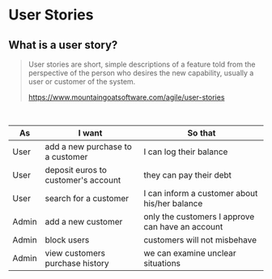 # User Stories
## What is a user story?

> User stories are short, simple descriptions of a feature told 
> from the perspective of the person who desires the new capability, 
> usually a user or customer of the system.
>
> https://www.mountaingoatsoftware.com/agile/user-stories

<br />


| As | I want | So that |
|----|--------|---------|
| User | add a new purchase to a customer | I can log their balance |
| User | deposit euros to customer's account | they can pay their debt
| User | search for a customer | I can inform a customer about his/her balance |
| Admin | add a new customer | only the customers I approve can have an account |
| Admin | block users | customers will not misbehave |
| Admin | view customers purchase history | we can examine unclear situations |